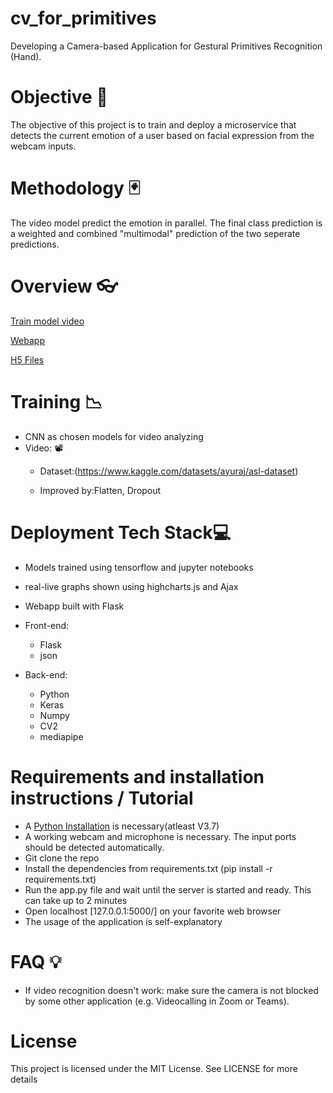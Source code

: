# cv_for_primitives
Developing a Camera-based Application for Gestural Primitives Recognition (Hand).
# Objective 🎯
The objective of this project is to train and deploy a microservice that detects the current emotion of a user based on facial expression from the webcam inputs.
# Methodology 🃏
The video model predict the emotion in parallel. The final class prediction is a weighted and combined "multimodal" prediction of the two seperate predictions.
# Overview 👓
[Train model video](https://github.com/wintechis/cv_for_primitives/blob/main/src/webapp/process_video.py)

[Webapp](https://github.com/wintechis/cv_for_primitives/blob/main/src/webapp)

[H5 Files](https://github.com/wintechis/cv_for_primitives/blob/main/src/webapp/model_SIBI.h5)
# Training 📉
* CNN as chosen models for video analyzing
*  Video: 📽️
    * Dataset:(https://www.kaggle.com/datasets/ayuraj/asl-dataset)
    
    * Improved by:Flatten, Dropout
# Deployment Tech Stack💻
* Models trained using tensorflow and jupyter notebooks

* real-live graphs shown using highcharts.js and Ajax

* Webapp built with Flask

* Front-end:

     * Flask
     * json
     
* Back-end:

    * Python
    * Keras
    * Numpy
    * CV2
    * mediapipe
# Requirements and installation instructions / Tutorial
* A [Python Installation](https://www.python.org/downloads/) is necessary(atleast V3.7)
* A working webcam and microphone is necessary. The input ports should be detected automatically.
* Git clone the repo
* Install the dependencies from requirements.txt (pip install -r requirements.txt)
* Run the app.py file and wait until the server is started and ready. This can take up to 2 minutes
* Open localhost [127.0.0.1:5000/] on your favorite web browser
* The usage of the application is self-explanatory
# FAQ 💡
* If video recognition doesn't work: make sure the camera is not blocked by some other application (e.g. Videocalling in Zoom or Teams).
# License
This project is licensed under the MIT License. See LICENSE for more details
         
     

             







